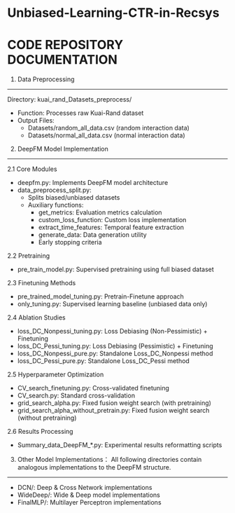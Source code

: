 # Unbiased-Learning-CTR-in-Recsys

CODE REPOSITORY DOCUMENTATION
=============================

1. Data Preprocessing
---------------------
Directory: kuai_rand_Datasets_preprocess/
- Function: Processes raw Kuai-Rand dataset
- Output Files:
  * Datasets/random_all_data.csv (random interaction data)
  * Datasets/normal_all_data.csv (normal interaction data)

2. DeepFM Model Implementation
------------------------------
2.1 Core Modules
- deepfm.py: Implements DeepFM model architecture
- data_preprocess_split.py:
  * Splits biased/unbiased datasets
  * Auxiliary functions:
    - get_metrics: Evaluation metrics calculation
    - custom_loss_function: Custom loss implementation
    - extract_time_features: Temporal feature extraction
    - generate_data: Data generation utility
    - Early stopping criteria

2.2 Pretraining
- pre_train_model.py: Supervised pretraining using full biased dataset

2.3 Finetuning Methods
- pre_trained_model_tuning.py: Pretrain-Finetune approach
- only_tuning.py: Supervised learning baseline (unbiased data only)

2.4 Ablation Studies
- loss_DC_Nonpessi_tuning.py: Loss Debiasing (Non-Pessimistic) + Finetuning
- loss_DC_Pessi_tuning.py: Loss Debiasing (Pessimistic) + Finetuning
- loss_DC_Nonpessi_pure.py: Standalone Loss_DC_Nonpessi method
- loss_DC_Pessi_pure.py: Standalone Loss_DC_Pessi method

2.5 Hyperparameter Optimization
- CV_search_finetuning.py: Cross-validated finetuning
- CV_search.py: Standard cross-validation
- grid_search_alpha.py: Fixed fusion weight search (with pretraining)
- grid_search_alpha_without_pretrain.py: Fixed fusion weight search (without pretraining)

2.6 Results Processing
- Summary_data_DeepFM_*.py: Experimental results reformatting scripts

3. Other Model Implementations：
All following directories contain analogous implementations to the DeepFM structure.
-----------------------------
- DCN/: Deep & Cross Network implementations
- WideDeep/: Wide & Deep model implementations
- FinalMLP/: Multilayer Perceptron implementations 







